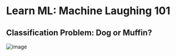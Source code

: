 # Learn ML: Machine Laughing 101

## Classification Problem: Dog or Muffin?

![image](https://cloud.githubusercontent.com/assets/3739702/26785291/21a3589e-4a34-11e7-8e5f-4ce8bf181cac.png)
